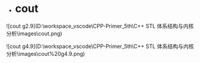 - # cout

![cout g2.9](D:\workspace_vscode\CPP-Primer_5th\C++ STL 体系结构与内核分析\images\cout.png)   


![cout g4.9](D:\workspace_vscode\CPP-Primer_5th\C++ STL 体系结构与内核分析\images\cout%20g4.9.png)   
